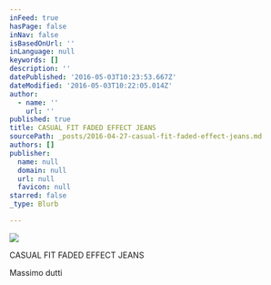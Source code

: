 ```yaml
---
inFeed: true
hasPage: false
inNav: false
isBasedOnUrl: ''
inLanguage: null
keywords: []
description: ''
datePublished: '2016-05-03T10:23:53.667Z'
dateModified: '2016-05-03T10:22:05.014Z'
author:
  - name: ''
    url: ''
published: true
title: CASUAL FIT FADED EFFECT JEANS
sourcePath: _posts/2016-04-27-casual-fit-faded-effect-jeans.md
authors: []
publisher:
  name: null
  domain: null
  url: null
  favicon: null
starred: false
_type: Blurb

---
```

![](https://s3-us-west-2.amazonaws.com/the-grid-img/p/ccd8e07ec3341d785aecf8b5bf065c84ff237b77.jpg)

CASUAL FIT FADED EFFECT JEANS

Massimo dutti